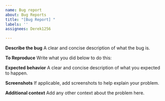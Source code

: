 ```yaml
---
name: Bug report
about: Bug Reports
title: "[Bug Report] "
labels: ''
assignees: Derek1256

---
```


**Describe the bug**
A clear and concise description of what the bug is.

**To Reproduce**
Write what you did below to do this:




**Expected behavior**
A clear and concise description of what you expected to happen.

**Screenshots**
If applicable, add screenshots to help explain your problem.

**Additional context**
Add any other context about the problem here.
